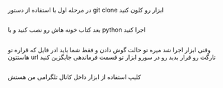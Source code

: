 در مرحله اول  با استفاده از دستور   git clone  ابزار رو کلون کنید 
##

 بعد کتاب خونه هاش رو نصب کنید و با python  اجرا کنید 
 ##
وقتی ابزار اجرا شد میره تو حالت گوش دادن  و فقط شما باید ادر فایل که قراره تو هاستتون  url تارگت رو قرار بدید رو در سورو ابزار تو قسمت فرماندهی جایگزین کنید 
##
کلیپ استفاده از ابزار داخل کانال تلگرامی من  هستش 

